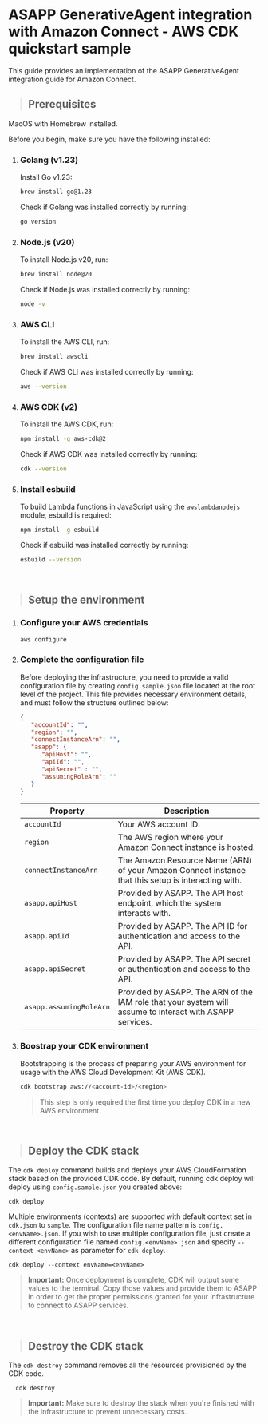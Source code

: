 # ASAPP GenerativeAgent integration with Amazon Connect - AWS CDK quickstart sample

This guide provides an implementation of the ASAPP GenerativeAgent integration guide for Amazon Connect. 

> ## Prerequisites

   MacOS with Homebrew installed.

   Before you begin, make sure you have the following installed:

   1. ### **Golang (v1.23)**  

      Install Go v1.23:
      ```bash
      brew install go@1.23
      ```

      Check if Golang was installed correctly by running:
      ```bash
      go version
      ```

   2. ### **Node.js (v20)**  

      To install Node.js v20, run:
      ```bash
      brew install node@20
      ```

      Check if Node.js was installed correctly by running:
      ```bash
      node -v
      ```

   3. ### **AWS CLI**

      To install the AWS CLI, run:

      ```bash
      brew install awscli
      ```

      Check if AWS CLI was installed correctly by running:

      ```bash
      aws --version
      ```

   4. ### **AWS CDK (v2)**

      To install the AWS CDK, run:

      ```bash
      npm install -g aws-cdk@2
      ```

      Check if AWS CDK was installed correctly by running:

      ```bash
      cdk --version
      ```

   5. ### **Install esbuild**

      To build Lambda functions in JavaScript using the `awslambdanodejs` module, esbuild is required:

      ```bash
      npm install -g esbuild
      ```

      Check if esbuild was installed correctly by running:

      ```bash
      esbuild --version
      ```

<br />

> ## Setup the environment

   1. ### Configure your AWS credentials

      ```bash
      aws configure
      ```

   2. ### Complete the configuration file

      Before deploying the infrastructure, you need to provide a valid configuration file by creating  `config.sample.json` file located at the root level of the project. This file provides necessary environment details, and must follow the structure outlined below:

      ```json
      {
         "accountId": "",
         "region": "",
         "connectInstanceArn": "",
         "asapp": {
            "apiHost": "",
            "apiId": "",
            "apiSecret" : "",
            "assumingRoleArn": ""
         }
      }
      ```

      | Property                | Description                                                                                              |
      | ----------------------- | -------------------------------------------------------------------------------------------------------- |
      | `accountId`             | Your AWS account ID.                                                                                     |
      | `region`                | The AWS region where your Amazon Connect instance is hosted.                                             |
      | `connectInstanceArn`    | The Amazon Resource Name (ARN) of your Amazon Connect instance that this setup is interacting with.      |
      | `asapp.apiHost`         | Provided by ASAPP. The API host endpoint, which the system interacts with.                               |
      | `asapp.apiId`           | Provided by ASAPP. The API ID for authentication and access to the API.                                  |
      | `asapp.apiSecret`       | Provided by ASAPP. The API secret or authentication and access to the API.                               |
      | `asapp.assumingRoleArn` | Provided by ASAPP. The ARN of the IAM role that your system will assume to interact with ASAPP services. |


   3. ### Boostrap your CDK environment

      Bootstrapping is the process of preparing your AWS environment for usage with the AWS Cloud Development Kit (AWS CDK).

         ```bash
         cdk bootstrap aws://<account-id>/<region>
         ```

      > This step is only required the first time you deploy CDK in a new AWS environment.

<br />

> ## Deploy the CDK stack

   The `cdk deploy` command builds and deploys your AWS CloudFormation stack based on the provided CDK code. 
   By default, running cdk deploy will deploy using `config.sample.json` you created above:
   
   ```shell
   cdk deploy
   ```
   
   Multiple environments (contexts) are supported with default context set in `cdk.json` to `sample`. The configuration file name pattern is ```config.<envName>.json```. If you wish to use multiple configuration file, just create a different configuration file named ```config.<envName>.json``` and specify ```--context <envName>``` as parameter for `cdk deploy`.

   ```shell
   cdk deploy --context envName=<envName>
   ```
   
> <b>Important:</b> Once deployment is complete, CDK will output some values to the terminal. Copy those values and provide them to ASAPP in order to get the proper permissions granted for your infrastructure to connect to ASAPP services.

<br />

> ## Destroy the CDK stack

   The `cdk destroy` command removes all the resources provisioned by the CDK code.

      cdk destroy

   > <b>Important:</b> Make sure to destroy the stack when you're finished with the infrastructure to prevent unnecessary costs.
